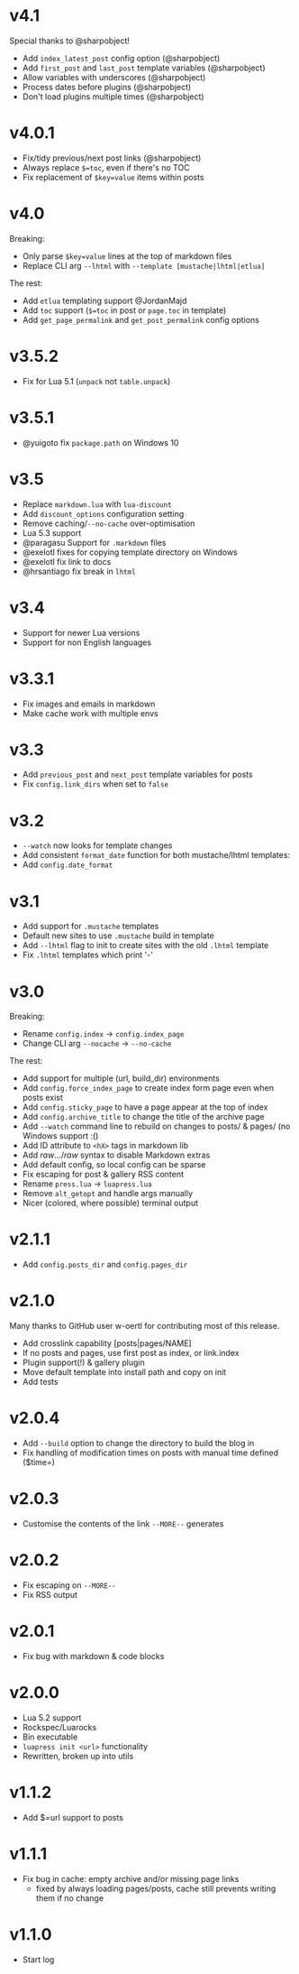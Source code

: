 # v4.1

Special thanks to @sharpobject!

+ Add `index_latest_post` config option (@sharpobject)
+ Add `first_post` and `last_post` template variables (@sharpobject)
+ Allow variables with underscores (@sharpobject)
+ Process dates before plugins (@sharpobject)
+ Don't load plugins multiple times (@sharpobject)

# v4.0.1

+ Fix/tidy previous/next post links (@sharpobject)
+ Always replace `$=toc`, even if there's no TOC
+ Fix replacement of `$key=value` items within posts

# v4.0

Breaking:

+ Only parse `$key=value` lines at the top of markdown files
+ Replace CLI arg `--lhtml` with `--template [mustache|lhtml|etlua]`

The rest:

+ Add `etlua` templating support @JordanMajd
+ Add `toc` support (`$=toc` in post or `page.toc` in template)
+ Add `get_page_permalink` and `get_post_permalink` config options


# v3.5.2

+ Fix for Lua 5.1 (`unpack` not `table.unpack`)

# v3.5.1

+ @yuigoto fix `package.path` on Windows 10

# v3.5

+ Replace `markdown.lua` with `lua-discount`
+ Add `discount_options` configuration setting
+ Remove caching/`--no-cache` over-optimisation
+ Lua 5.3 support
+ @paragasu Support for `.markdown` files
+ @exelotl fixes for copying template directory on Windows
+ @exelotl fix link to docs
+ @hrsantiago fix break in `lhtml`

# v3.4

+ Support for newer Lua versions
+ Support for non English languages

# v3.3.1

+ Fix images and emails in markdown
+ Make cache work with multiple envs

# v3.3

+ Add `previous_post` and `next_post` template variables for posts
+ Fix `config.link_dirs` when set to `false`

# v3.2

+ `--watch` now looks for template changes
+ Add consistent `format_date` function for both mustache/lhtml templates:
+ Add `config.date_format`

# v3.1

+ Add support for `.mustache` templates
+ Default new sites to use `.mustache` build in template
+ Add `--lhtml` flag to init to create sites with the old `.lhtml` template
+ Fix `.lhtml` templates which print '-'

# v3.0

Breaking:

+ Rename `config.index` -> `config.index_page`
+ Change CLI arg `--nocache` -> `--no-cache`

The rest:

+ Add support for multiple (url, build_dir) environments
+ Add `config.force_index_page` to create index form page even when posts exist
+ Add `config.sticky_page` to have a page appear at the top of index
+ Add `config.archive_title` to change the title of the archive page
+ Add `--watch` command line to rebuild on changes to posts/ & pages/ (no Windows support :()
+ Add ID attribute to `<hX>` tags in markdown lib
+ Add $raw$...$/raw$ syntax to disable Markdown extras
+ Add default config, so local config can be sparse
+ Fix escaping for post & gallery RSS content
+ Rename `press.lua` -> `luapress.lua`
+ Remove `alt_getopt` and handle args manually
+ Nicer (colored, where possible) terminal output


# v2.1.1

+ Add `config.posts_dir` and `config.pages_dir`

# v2.1.0

Many thanks to GitHub user w-oertl for contributing most of this release.

+ Add crosslink capability [posts|pages/NAME]
+ If no posts and pages, use first post as index, or link.index
+ Plugin support(!) & gallery plugin
+ Move default template into install path and copy on init
+ Add tests

# v2.0.4

+ Add `--build` option to change the directory to build the blog in
+ Fix handling of modification times on posts with manual time defined ($time=)

# v2.0.3

+ Customise the contents of the link `--MORE--` generates

# v2.0.2

+ Fix escaping on `--MORE--`
+ Fix RSS output

# v2.0.1

+ Fix bug with markdown & code blocks

# v2.0.0

+ Lua 5.2 support
+ Rockspec/Luarocks
+ Bin executable
+ `luapress init <url>` functionality
+ Rewritten, broken up into utils


# v1.1.2

+ Add $=url support to posts

# v1.1.1

+ Fix bug in cache: empty archive and/or missing page links
    * fixed by always loading pages/posts, cache still prevents writing them if no change

# v1.1.0

+ Start log
